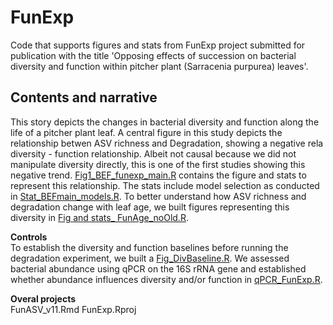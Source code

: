 # FunExp
Code that supports figures and stats from FunExp project submitted for publication with the title 'Opposing effects of succession on bacterial diversity and function within pitcher plant (Sarracenia purpurea) leaves'. 

## Contents and narrative
This story depicts the changes in bacterial diversity and function along the life of a pitcher plant leaf. 
A central figure in this study depicts the relationship betwen ASV richness and Degradation, showing a negative rela diversity - function relationship. Albeit not causal because we did not manipulate diversity directly, this is one of the first studies showing this negative trend. [Fig1_BEF_funexp_main.R](https://github.com/catalicu/FunExp/blob/main/Fig1_BEF_funexp_main.R) contains the figure and stats to represent this relationship. The stats include model selection as conducted in [Stat_BEFmain_models.R](https://github.com/catalicu/FunExp/blob/main/Fig1_BEF_funexp_main.R).
To better understand how ASV richness and degradation change with leaf age, we built figures representing this diversity in 
[Fig and stats_ FunAge_noOld.R](https://github.com/catalicu/FunExp/blob/main/Fig_and_stats_FunAge_noOld.R). 

**Controls**  
To establish the diversity and function baselines before running the degradation experiment, we built a [Fig_DivBaseline.R](https://github.com/catalicu/FunExp/blob/main/Fig_DivBaseline.R). 
We assessed bacterial abundance using qPCR on the 16S rRNA gene and established whether abundance influences diversity and/or function in [qPCR_FunExp.R](https://github.com/catalicu/FunExp/blob/main/qPCR_FunExp.Rmd).  

**Overal projects**   
FunASV_v11.Rmd
FunExp.Rproj


